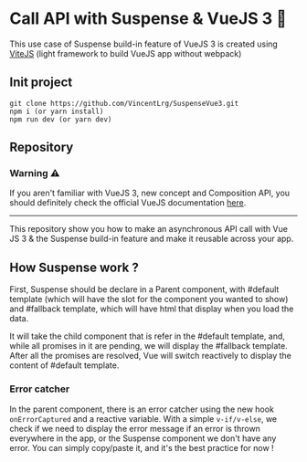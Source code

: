 # Call API with Suspense & VueJS 3 📡

This use case of Suspense build-in feature of VueJS 3 is created using [ViteJS](https://github.com/vitejs/vite) (light framework to build VueJS app without webpack)

## Init project

    git clone https://github.com/VincentLrg/SuspenseVue3.git
    npm i (or yarn install)
    npm run dev (or yarn dev)

## Repository

### Warning ⚠︎
If you aren't familiar with VueJS 3, new concept and Composition API, you should definitely check the official VueJS documentation [here](https://v3.vuejs.org/guide/introduction.html).

---

This repository show you how to make an asynchronous API call with Vue JS 3 & the Suspense build-in feature and make it reusable across your app.

## How Suspense work ?

First, Suspense should be declare in a Parent component, with #default template (which will have the slot for the component you wanted to show) and #fallback template, which will have html that display when you load the data.

It will take the child component that is refer in the #default template, and, while all promises in it are pending, we will display the #fallback template. After all the promises are resolved, Vue will switch reactively to display the content of #default template.

### Error catcher
In the parent component, there is an error catcher using the new hook `onErrorCaptured` and a reactive variable. With a simple `v-if/v-else`, we check if we need to display the error message if an error is thrown everywhere in the app, or the Suspense component we don't have any error.
You can simply copy/paste it, and it's the best practice for now ! 
